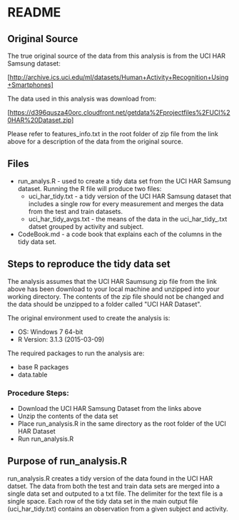 # README

## Original Source

The true original source of the data from this analysis is from the UCI HAR Samsung dataset:

[http://archive.ics.uci.edu/ml/datasets/Human+Activity+Recognition+Using+Smartphones]

The data used in this analysis was download from:

[https://d396qusza40orc.cloudfront.net/getdata%2Fprojectfiles%2FUCI%20HAR%20Dataset.zip]

Please refer to features_info.txt in the root folder of zip file from the link above for a description of the data from the original source.

## Files

* run_analys.R - used to create a tidy data set from the UCI HAR Samsung dataset. Running the R file will produce two files:
  * uci_har_tidy.txt - a tidy version of the UCI HAR Samsung dataset that includes a single row for every measurement and merges the data from the test and train datasets.
  * uci_har_tidy_avgs.txt - the means of the data in the uci_har_tidy_.txt datset grouped by activity and subject.
* CodeBook.md - a code book that explains each of the columns in the tidy data set.

## Steps to reproduce the tidy data set
The analysis assumes that the UCI HAR Saumsung zip file from the link above has been download to your local machine and unzipped into your working directory.  The contents of the zip file should not be changed and the data should be unzipped to a folder called "UCI HAR Dataset".

The original environment used to create the analysis is:
* OS: Windows 7 64-bit
* R Version: 3.1.3 (2015-03-09)

The required packages to run the analysis are:
* base R packages
* data.table

### Procedure Steps:
* Download the UCI HAR Samsung Dataset from the links above
* Unzip the contents of the data set
* Place run_analysis.R in the same directory as the root folder of the UCI HAR Dataset
* Run run_analysis.R

## Purpose of run_analysis.R
run_analysis.R creates a tidy version of the data found in the UCI HAR datset.  The data from both the test and train data sets are merged into a single data set and outputed to a txt file.  The delimiter for the text file is a single space.  Each row of the tidy data set in the main output file (uci_har_tidy.txt) contains an observation from a given subject and activity.